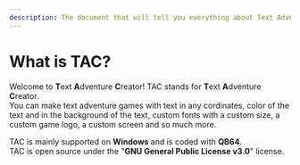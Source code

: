 ```yaml
---
description: The document that will tell you everything about Text Adventure Creator.
---
```


# What is TAC?

Welcome to **T**ext **A**dventure **C**reator! TAC stands for **T**ext **A**dventure **C**reator.  
You can make text adventure games with text in any cordinates, color of the text and in the background of the text, custom fonts with a custom size, a custom game logo, a custom screen and so much more.  
  
TAC is mainly supported on **Windows** and is coded with **QB64**.  
TAC is open source under the "**GNU General Public License v3.0**" license.

